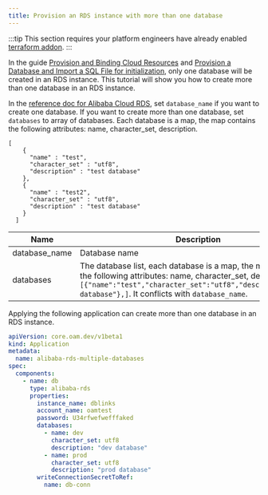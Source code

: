 ```yaml
---
title: Provision an RDS instance with more than one database
---
```


:::tip
This section requires your platform engineers have already enabled [terraform addon](../../../reference/addons/terraform).
:::

In the guide [Provision and Binding Cloud Resources](../../../tutorials/consume-cloud-services) and [Provision a Database and Import a SQL File for initialization](./provision-and-initiate-database),
only one database will be created in an RDS instance. This tutorial will show you how to create more than one database in an RDS instance.

In the [reference doc for Alibaba Cloud RDS](./terraform/alibaba-rds), set `database_name` if you want to create one database.
If you want to create more than one database, set `databases` to array of databases. Each database is a map, the map
contains the following attributes: name, character_set, description.

```
[
    {
      "name" : "test",
      "character_set" : "utf8",
      "description" : "test database"
    },
    {
      "name" : "test2",
      "character_set" : "utf8",
      "description" : "test database"
    }
  ]
```

| Name          | Description                                                                                                                                                                                                                                | Type              | Required | Default |
| ------------- | ------------------------------------------------------------------------------------------------------------------------------------------------------------------------------------------------------------------------------------------ | ----------------- | -------- | ------- |
| database_name | Database name                                                                                                                                                                                                                              | string            | false    |         |
| databases     | The database list, each database is a map, the map contains the following attributes: name, character_set, description, like `[{"name":"test","character_set":"utf8","description":"test database"},]`. It conflicts with `database_name`. | list(map(string)) | false    |         |

Applying the following application can create more than one database in an RDS instance.


```yaml
apiVersion: core.oam.dev/v1beta1
kind: Application
metadata:
  name: alibaba-rds-multiple-databases
spec:
  components:
    - name: db
      type: alibaba-rds
      properties:
        instance_name: dblinks
        account_name: oamtest
        password: U34rfwefwefffaked
        databases:
          - name: dev
            character_set: utf8
            description: "dev database"
          - name: prod
            character_set: utf8
            description: "prod database"
        writeConnectionSecretToRef:
          name: db-conn

```
